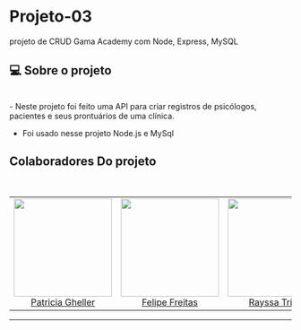# Projeto-03
projeto de CRUD  Gama Academy com Node, Express, MySQL
## 💻 Sobre o projeto

<br>
- Neste projeto foi feito uma API para criar registros de psicólogos, pacientes e seus prontuários de uma clínica.

- Foi usado nesse projeto Node.js e MySql

##  Colaboradores Do projeto


<br>


<table align=center>
  <tr>

   <td align="center"> <img src="https://avatars.githubusercontent.com/u/121643390?v=4" width=175/></br><a href="https://www.linkedin.com/in/patricia-ghellerfrontend"> Patricia Gheller </a>
   </td>
   <td align="center"> <img src="https://avatars.githubusercontent.com/u/123761744?v=4"  width=175/></br><a href="https://www.linkedin.com/in/felipe-freitas-dev/"> Felipe Freitas </a>
   </td>
    <td align="center"> <img src="https://avatars.githubusercontent.com/u/122921405?v=4" width=175/></br><a href="https://www.linkedin.com/in/rayssa-de-araujo-triani-277818165"> Rayssa Triani </a>
   </td>
    <td align="center"> <img src="https://avatars.githubusercontent.com/u/123207837?v=4" width=175/> </br><a href="https://www.linkedin.com/in/caarlossilveira"> Carlos Silveira </a>
   </td>
   
  </tr>
</table> </h2>

---
